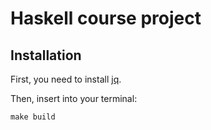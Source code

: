 # Haskell course project

## Installation

First, you need to install [jq](https://github.com/jqlang/jq).

Then, insert into your terminal:

```shell
make build
```
